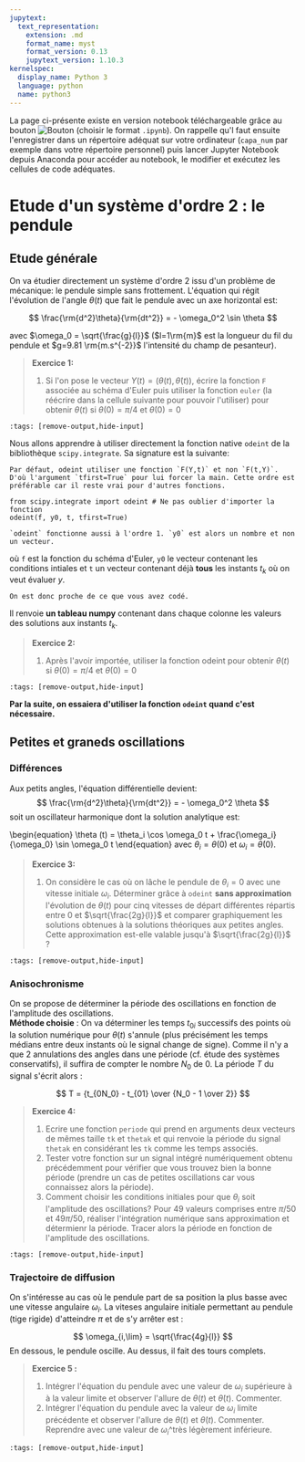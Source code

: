 ```yaml
---
jupytext:
  text_representation:
    extension: .md
    format_name: myst
    format_version: 0.13
    jupytext_version: 1.10.3
kernelspec:
  display_name: Python 3
  language: python
  name: python3
---
```

La page ci-présente existe en version notebook téléchargeable grâce au bouton ![Bouton](./images/bouton_tl.png) (choisir le format `.ipynb`). On rappelle qu'l faut ensuite l'enregistrer dans un répertoire adéquat sur votre ordinateur (`capa_num` par exemple dans votre répertoire personnel) puis lancer Jupyter Notebook depuis Anaconda pour accéder au notebook, le modifier et exécutez les cellules de code adéquates.

# Etude d'un système d'ordre 2 : le pendule

## Etude générale
On va étudier directement un système d'ordre 2 issu d'un problème de mécanique: le pendule simple sans frottement. L'équation qui régit l'évolution de l'angle $\theta(t)$ que fait le pendule avec un axe horizontal est:

$$
\frac{\rm{d^2}\theta}{\rm{dt^2}} = - \omega_0^2 \sin \theta
$$

avec $\omega_0 = \sqrt{\frac{g}{l}}$ ($l=1\rm{m}$ est la longueur du fil du pendule et $g=9.81 \rm{m.s^{-2}}$ l'intensité du champ de pesanteur).

> __Exercice 1:__  
> 1. Si l'on pose le vecteur $Y(t) = (\theta(t), \dot \theta(t))$, écrire la fonction `F` associée au schéma d'Euler puis utiliser la fonction `euler` (la réécrire dans la cellule suivante pour pouvoir l'utiliser) pour obtenir $\theta(t)$ si $\theta(0) = \pi /4$ et $\dot \theta(0) = 0$

```{code-cell}
:tags: [remove-output,hide-input]

```

Nous allons apprendre à utiliser directement la fonction native `odeint` de la bibliothèque `scipy.integrate`. Sa signature est la suivante:

```{margin}
Par défaut, odeint utiliser une fonction `F(Y,t)` et non `F(t,Y)`. D'où l'argument `tfirst=True` pour lui forcer la main. Cette ordre est préférable car il reste vrai pour d'autres fonctions.
```
````{code-block}ipython3
from scipy.integrate import odeint # Ne pas oublier d'importer la fonction
odeint(f, y0, t, tfirst=True)
````

```{margin}
`odeint` fonctionne aussi à l'ordre 1. `y0` est alors un nombre et non un vecteur.
```
où `f` est la fonction du schéma d'Euler, `y0` le vecteur contenant les conditions intiales et `t` un vecteur contenant déjà __tous__ les instants $t_k$ où on veut évaluer $y$.
```{margin}
On est donc proche de ce que vous avez codé.
```
Il renvoie __un tableau numpy__ contenant dans chaque colonne les valeurs des solutions aux instants $t_k$.

> __Exercice 2:__  
> 1. Après l'avoir importée, utiliser la fonction odeint pour obtenir $\theta(t)$ si $\theta(0) = \pi /4$ et $\dot \theta(0) = 0$

```{code-cell}
:tags: [remove-output,hide-input]

```
__Par la suite, on essaiera d'utiliser la fonction `odeint` quand c'est nécessaire.__


## Petites et graneds oscillations
### Différences
Aux petits angles, l'équation différentielle devient:
$$
\frac{\rm{d^2}\theta}{\rm{dt^2}} = - \omega_0^2 \theta
$$
soit un oscillateur harmonique dont la solution analytique est:

\begin{equation}
\theta (t) = \theta_i \cos \omega_0 t + \frac{\omega_i}{\omega_0} \sin \omega_0 t
\end{equation}
avec $\theta_i = \theta(0)$ et $\omega_i = \dot \theta (0)$.

> __Exercice 3:__  
> 1. On considère le cas où on lâche le pendule de $\theta_i = 0$ avec une vitesse initiale $\omega_i$. Déterminer grâce à `odeint` __sans approximation__ l'évolution de $\theta(t)$ pour cinq vitesses de départ différentes répartis entre 0 et $\sqrt{\frac{2g}{l}}$ et comparer graphiquement les solutions obtenues à la solutions théoriques aux petites angles. Cette approximation est-elle valable jusqu'à $\sqrt{\frac{2g}{l}}$ ?

```{code-cell}
:tags: [remove-output,hide-input]

```

### Anisochronisme
On se propose de déterminer la période des oscillations en fonction de l'amplitude des oscillations.  
__Méthode choisie__ : On va déterminer les temps $t_{0i}$ successifs des points où la solution numérique pour $\theta(t)$ s'annule (plus précisément les temps médians entre deux instants où le signal change de signe). Comme il n'y a que 2 annulations des angles dans une période (cf. étude des systèmes conservatifs), il suffira de compter le nombre $N_0$ de 0. La période $T$ du signal s'écrit alors :

$$
T = {t_{0N_0} - t_{01} \over {N_0 - 1 \over 2}}
$$

> __Exercice 4:__  
> 1. Ecrire une fonction `periode` qui prend en arguments deux vecteurs de mêmes taille `tk` et `thetak` et qui renvoie la période du signal `thetak` en considérant les `tk` comme les temps associés.
> 2. Tester votre fonction sur un signal intégré numériquement obtenu précédemment pour vérifier que vous trouvez bien la bonne période (prendre un cas de petites oscillations car vous connaissez alors la période).
> 3. Comment choisir les conditions initiales pour que $\theta_i$ soit l'amplitude des oscillations? Pour 49 valeurs comprises entre $\pi/50$ et $49\pi/50$, réaliser l'intégration numérique sans approximation et détermienr la période. Tracer alors la période en fonction de l'amplitude des oscillations.

```{code-cell}
:tags: [remove-output,hide-input]

```
### Trajectoire de diffusion
On s'intéresse au cas où le pendule part de sa position la plus basse avec une vitesse angulaire $\omega_i$.
La viteses angulaire initiale permettant au pendule (tige rigide) d'atteindre $\pi$ et de s'y arrêter est :

$$
\omega_{i,\lim} = \sqrt{\frac{4g}{l}}
$$
En dessous, le pendule oscille. Au dessus, il fait des tours complets.

> __Exercice 5 :__  
> 1. Intégrer l'équation du pendule avec une valeur de $\omega_i$ supérieure à à la valeur limite et observer l'allure de $\theta(t)$ et $\dot \theta(t)$. Commenter.
> 2. Intégrer l'équation du pendule avec la valeur de $\omega_i$ limite précédente et observer l'allure de $\theta(t)$ et $\dot \theta(t)$. Commenter. Reprendre avec une valeur de $\omega_i$^très légèrement inférieure.

```{code-cell}
:tags: [remove-output,hide-input]

```